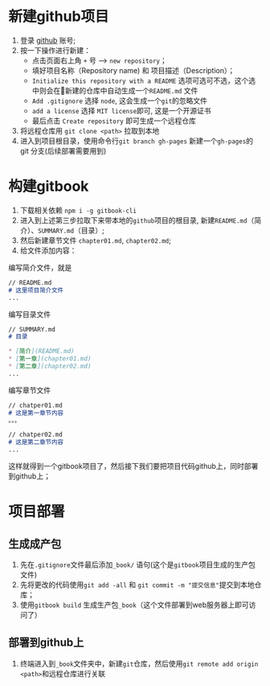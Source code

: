 
# 新建github项目

1. 登录 [github](https://github.com) 账号;
2. 按一下操作进行新建：
    * 点击页面右上角 `+` 号 --> `new repository`；
    * 填好项目名称（Repository name) 和 项目描述（Description）；
    * `Initialize this repository with a README` 选项可选可不选，这个选中则会在新建的仓库中自动生成一个`README.md` 文件
    * `Add .gitignore` 选择 `node`, 这会生成一个`git`的忽略文件
    * `add a license` 选择 `MIT license`即可, 这是一个开源证书
    * 最后点击 `Create repository` 即可生成一个远程仓库
3. 将远程仓库用 `git clone <path>` 拉取到本地
4. 进入到项目根目录，使用命令行`git branch gh-pages` 新建一个`gh-pages`的 git 分支(后续部署需要用到)

# 构建gitbook

1. 下载相关依赖 `npm i -g gitbook-cli`
2. 进入到上述第三步拉取下来带本地的`github`项目的根目录, 新建`README.md`（简介）、`SUMMARY.md`（目录）;
3. 然后新建章节文件 `chapter01.md`, `chapter02.md`;
4. 给文件添加内容：

编写简介文件，就是

```markdown
// README.md
# 这里项目简介文件
...
```

编写目录文件

```markdown
// SUMMARY.md
# 目录

* [简介](README.md)
* [第一章](chapter01.md)
* [第二章](chapter02.md)
...
```

编写章节文件

```markdown
// chatper01.md
# 这是第一章节内容
。。。

// chatper02.md
# 这是第二章节内容
...
```

这样就得到一个gitbook项目了，然后接下我们要把项目代码github上，同时部署到github上；

# 项目部署

## 生成成产包

1. 先在`.gitignore`文件最后添加`_book/` 语句(这个是`gitbook`项目生成的生产包文件)
1. 先将更改的代码使用`git add -all` 和 `git commit -m "提交信息"`提交到本地仓库；
1. 使用`gitbook build` 生成生产包`_book`（这个文件部署到web服务器上即可访问了）

## 部署到github上

1. 终端进入到`_book`文件夹中，新建`git`仓库，然后使用`git remote add origin <path>`和远程仓库进行关联
